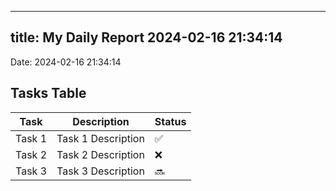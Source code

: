 
---
title: My Daily Report 2024-02-16 21:34:14
---

Date: 2024-02-16 21:34:14

## Tasks Table

| Task | Description | Status |
|------|-------------|--------|
| Task 1 | Task 1 Description | ✅ |
| Task 2 | Task 2 Description | ❌ |
| Task 3 | Task 3 Description | 🔜 |
